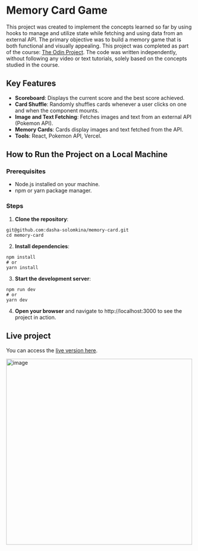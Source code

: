 # Memory Card Game
This project was created to implement the concepts learned so far by using hooks to manage and utilize state while fetching and using data from an external API. The primary objective was to build a memory game that is both functional and visually appealing. This project was completed as part of the course: [The Odin Project](https://www.theodinproject.com/lessons/node-path-react-new-memory-card). The code was written independently, without following any video or text tutorials, solely based on the concepts studied in the course.

## Key Features
- **Scoreboard**: Displays the current score and the best score achieved.
- **Card Shuffle**: Randomly shuffles cards whenever a user clicks on one and when the component mounts.
- **Image and Text Fetching**: Fetches images and text from an external API (Pokemon API).
- **Memory Cards**: Cards display images and text fetched from the API.
- **Tools**: React, Pokemon API, Vercel.

## How to Run the Project on a Local Machine

### Prerequisites

- Node.js installed on your machine.
- npm or yarn package manager.

### Steps

1. **Clone the repository**:

```
git@github.com:dasha-solomkina/memory-card.git
cd memory-card
```

2. **Install dependencies**:

```
npm install
# or
yarn install
```

3. **Start the development server**:

```
npm run dev
# or
yarn dev
```

4. **Open your browser** and navigate to http://localhost:3000 to see the project in action.

## Live project

You can access the [live version here](https://memory-card-git-main-dasha-solomkinas-projects.vercel.app/).
</br>

<img src="https://github.com/user-attachments/assets/e5ccb380-29b2-4320-bcfb-390db023cff6" alt="image" width="500"/>
